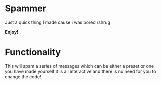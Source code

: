 # Spammer
Just a quick thing I made cause i was bored /shrug

**Enjoy!**

# Functionality
This will spam a series of messages which can be either a preset or one you have made yourself it is all interactive and there is no need for you to change the code!
